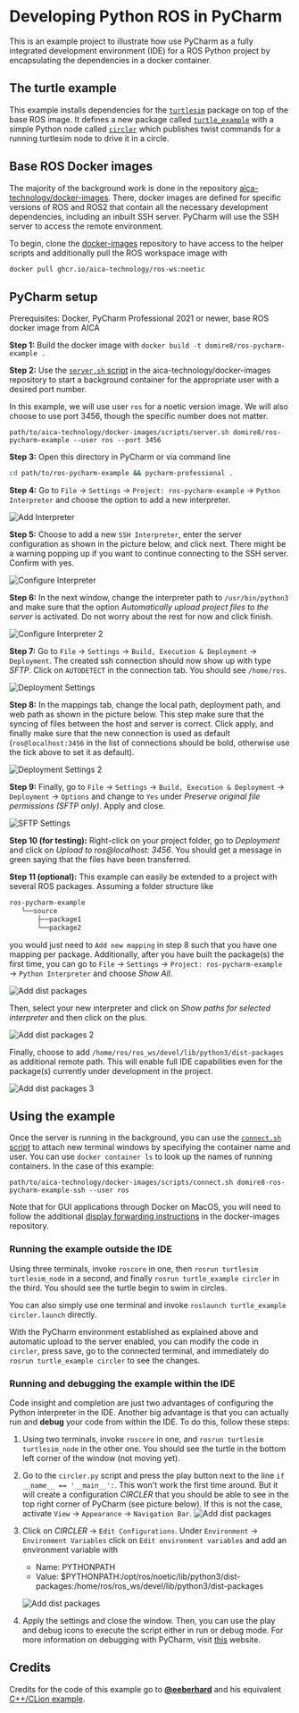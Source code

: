 # Developing Python ROS in PyCharm

This is an example project to illustrate how use PyCharm as a fully integrated development environment (IDE) for a ROS
Python project by encapsulating the dependencies in a docker container.

## The turtle example

This example installs dependencies for the [`turtlesim`](http://wiki.ros.org/turtlesim) package on top of the base ROS
image. It defines a new package called [`turtle_example`](./turtle_example) with a simple Python node
called [`circler`](./turtle_example/scripts/circler)
which publishes twist commands for a running turtlesim node to drive it in a circle.

## Base ROS Docker images

The majority of the background work is done in the
repository [aica-technology/docker-images](https://github.com/aica-technology/docker-images). There, docker images are
defined for specific versions of ROS and ROS2 that contain all the necessary development dependencies, including an
inbuilt SSH server. PyCharm will use the SSH server to access the remote environment.

To begin, clone the [docker-images](https://github.com/aica-technology/docker-images) repository to have access to the
helper scripts and additionally pull the ROS workspace image with

```bash
docker pull ghcr.io/aica-technology/ros-ws:noetic
```

## PyCharm setup

Prerequisites: Docker, PyCharm Professional 2021 or newer, base ROS docker image from AICA

**Step 1:** Build the docker image with `docker build -t domire8/ros-pycharm-example .`

**Step 2:** Use the [`server.sh` script](https://github.com/aica-technology/docker-images/blob/master/scripts/server.sh)
in the aica-technology/docker-images repository to start a background container for the appropriate user with a desired
port number.

In this example, we will use user `ros` for a noetic version image. We will also choose to use port 3456, though the
specific number does not matter.

```shell script
path/to/aica-technology/docker-images/scripts/server.sh domire8/ros-pycharm-example --user ros --port 3456
```

**Step 3:** Open this directory in PyCharm or via command line

```bash
cd path/to/ros-pycharm-example && pycharm-professional .
```

**Step 4:** Go to `File` &rarr; `Settings` &rarr; `Project: ros-pycharm-example` &rarr; `Python Interpreter` and choose
the option to add a new interpreter.

![Add Interpreter](img/add_interpreter.png)

**Step 5:** Choose to add a new `SSH Interpreter`, enter the server configuration as shown in the picture below, and
click next. There might be a warning popping up if you want to continue connecting to the SSH server. Confirm with yes.

![Configure Interpreter](img/configure_interpreter.png)

**Step 6:** In the next window, change the interpreter path to `/usr/bin/python3` and make sure that the option
*Automatically upload project files to the server* is activated. Do not worry about the rest for now and click finish.

![Configure Interpreter 2](img/configure_interpreter_2.png)

**Step 7:** Go to `File` &rarr; `Settings` &rarr; `Build, Execution & Deployment` &rarr; `Deployment`. The created ssh
connection should now show up with type *SFTP*. Click on `AUTODETECT` in the connection tab. You should see `/home/ros`.

![Deployment Settings](img/deployment_settings.png)

**Step 8:** In the mappings tab, change the local path, deployment path, and web path as shown in the picture below.
This step make sure that the syncing of files between the host and server is correct. Click apply, and finally make sure
that the new connection is used as default (`ros@localhost:3456` in the list of connections should be bold, otherwise
use the tick above to set it as default).

![Deployment Settings 2](img/deployment_settings_2.png)

**Step 9:** Finally, go to `File` &rarr; `Settings` &rarr; `Build, Execution & Deployment` &rarr; `Deployment`
&rarr; `Options` and change to `Yes` under *Preserve original file permissions (SFTP only)*. Apply and close.

![SFTP Settings](img/sftp_settings.png)

**Step 10 (for testing):** Right-click on your project folder, go to *Deployment* and click on *Upload to ros@localhost:
3456*. You should get a message in green saying that the files have been transferred.

**Step 11 (optional):** This example can easily be extended to a project with several ROS packages. Assuming a folder
structure like

```bash
ros-pycharm-example
   └──source
       ├──package1
       └──package2
```

you would just need to `Add new mapping` in step 8 such that you have one mapping per package. Additionally, after you
have built the package(s) the first time, you can go to `File` &rarr; `Settings` &rarr; `Project: ros-pycharm-example`
&rarr; `Python Interpreter` and choose *Show All*.

![Add dist packages](img/add_dist_packages.png)

Then, select your new interpreter and click on *Show paths for selected interpreter* and then click on the plus.

![Add dist packages 2](img/add_dist_packages_2.png)

Finally, choose to add `/home/ros/ros_ws/devel/lib/python3/dist-packages` as additional remote path. This will enable
full IDE capabilities even for the package(s) currently under development in the project.

![Add dist packages 3](img/add_dist_packages_3.png)

## Using the example

Once the server is running in the background, you can use
the [`connect.sh` script](https://github.com/aica-technology/docker-images/blob/master/scripts/connect.sh)
to attach new terminal windows by specifying the container name and user. You can use `docker container ls` to look up
the names of running containers. In the case of this example:

```shell script
path/to/aica-technology/docker-images/scripts/connect.sh domire8-ros-pycharm-example-ssh --user ros
```

Note that for GUI applications through Docker on MacOS, you will need to follow the additional
[display forwarding instructions](https://github.com/aica-technology/docker-images#notes-on-x11-display-forwarding-for-mac)
in the docker-images repository.

### Running the example outside the IDE

Using three terminals, invoke `roscore` in one, then `rosrun turtlesim turtlesim_node` in a second, and finally
`rosrun turtle_example circler` in the third. You should see the turtle begin to swim in circles.

You can also simply use one terminal and invoke `roslaunch turtle_example circler.launch` directly.

With the PyCharm environment established as explained above and automatic upload to the server enabled, you can modify
the code in `circler`, press save, go to the connected terminal, and immediately do `rosrun turtle_example circler` to
see the changes.

### Running and debugging the example within the IDE

Code insight and completion are just two advantages of configuring the Python interpreter in the IDE. Another big
advantage is that you can actually run and **debug** your code from within the IDE. To do this, follow these steps:

1. Using two terminals, invoke `roscore` in one, and `rosrun turtlesim turtlesim_node` in the other one. You should see
   the turtle in the bottom left corner of the window (not moving yet).
2. Go to the `circler.py` script and press the play button next to the line `if __name__ == '__main__':`. This won't
   work the first time around. But it will create a configuration *CIRCLER* that you should be able to see in the top
   right corner of PyCharm (see picture below). If this is not the case, activate `View` &rarr; `Appearance`
   &rarr; `Navigation Bar`.
   ![Add dist packages](img/edit_configuration.png)
3. Click on *CIRCLER*  &rarr; `Edit Configurations`. Under `Environment` &rarr; `Environment Variables` click on
   `Edit environment variables` and add an environment variable with
    - Name: PYTHONPATH
    - Value: $PYTHONPATH:/opt/ros/noetic/lib/python3/dist-packages:/home/ros/ros_ws/devel/lib/python3/dist-packages

   ![Add dist packages](img/env_variables.png)
5. Apply the settings and close the window. Then, you can use the play and debug icons to execute the script either in
   run or debug mode. For more information on debugging with PyCharm,
   visit [this](https://www.jetbrains.com/help/pycharm/debugging-your-first-python-application.html) website.

## Credits

Credits for the code of this example go to **[@eeberhard](https://github.com/eeberhard)** and his
equivalent [C++/CLion example](https://github.com/eeberhard/ros-clion-example).
